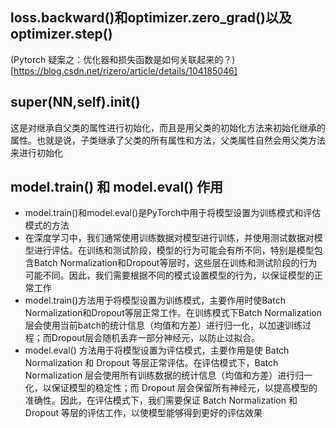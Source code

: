 ## loss.backward()和optimizer.zero_grad()以及optimizer.step()
(Pytorch 疑案之：优化器和损失函数是如何关联起来的？)[https://blog.csdn.net/rizero/article/details/104185046]

## super(NN,self).__init__()
这是对继承自父类的属性进行初始化，而且是用父类的初始化方法来初始化继承的属性。也就是说，子类继承了父类的所有属性和方法，父类属性自然会用父类方法来进行初始化

## model.train() 和 model.eval() 作用
- model.train()和model.eval()是PyTorch中用于将模型设置为训练模式和评估模式的方法
- 在深度学习中，我们通常使用训练数据对模型进行训练，并使用测试数据对模型进行评估。在训练和测试阶段，模型的行为可能会有所不同，特别是模型包含Batch Normalization和Dropout等层时，这些层在训练和测试阶段的行为可能不同。因此，我们需要根据不同的模式设置模型的行为，以保证模型的正常工作
- model.train()方法用于将模型设置为训练模式，主要作用时使Batch Normalization和Dropout等层正常工作。在训练模式下Batch Normalization层会使用当前batch的统计信息（均值和方差）进行归一化，以加速训练过程；而Dropout层会随机丢弃一部分神经元，以防止过拟合。
- model.eval() 方法用于将模型设置为评估模式，主要作用是使 Batch Normalization 和 Dropout 等层正常评估。在评估模式下，Batch Normalization 层会使用所有训练数据的统计信息（均值和方差）进行归一化，以保证模型的稳定性；而 Dropout 层会保留所有神经元，以提高模型的准确性。因此，在评估模式下，我们需要保证 Batch Normalization 和 Dropout 等层的评估工作，以使模型能够得到更好的评估效果
